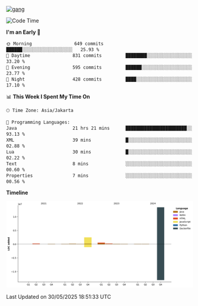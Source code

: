 <!-- [<img src='https://dev.karakun.com/assets/posts/2018-09-16-jc-java-article/3duke_suspects.jpg' alt='java'>](https://github.com/yeahbutstill) -->
[<img src='https://asset-2.tstatic.net/tribunnewswiki/foto/bank/images/Mozart.jpg' alt='gang'>](https://github.com/yeahbutstill)

<!--START_SECTION:waka-->
![Code Time](http://img.shields.io/badge/Code%20Time-3%2C262%20hrs%2045%20mins-blue)

**I'm an Early 🐤** 

```text
🌞 Morning                649 commits         ██████░░░░░░░░░░░░░░░░░░░   25.93 % 
🌆 Daytime                831 commits         ████████░░░░░░░░░░░░░░░░░   33.20 % 
🌃 Evening                595 commits         ██████░░░░░░░░░░░░░░░░░░░   23.77 % 
🌙 Night                  428 commits         ████░░░░░░░░░░░░░░░░░░░░░   17.10 % 
```


📊 **This Week I Spent My Time On** 

```text
🕑︎ Time Zone: Asia/Jakarta

💬 Programming Languages: 
Java                     21 hrs 21 mins      ███████████████████████░░   93.13 % 
XML                      39 mins             █░░░░░░░░░░░░░░░░░░░░░░░░   02.88 % 
Lua                      30 mins             █░░░░░░░░░░░░░░░░░░░░░░░░   02.22 % 
Text                     8 mins              ░░░░░░░░░░░░░░░░░░░░░░░░░   00.60 % 
Properties               7 mins              ░░░░░░░░░░░░░░░░░░░░░░░░░   00.56 % 
```

**Timeline**

![Lines of Code chart](https://raw.githubusercontent.com/yeahbutstill/yeahbutstill/main/assets/bar_graph.png)


 Last Updated on 30/05/2025 18:51:33 UTC
<!--END_SECTION:waka-->
